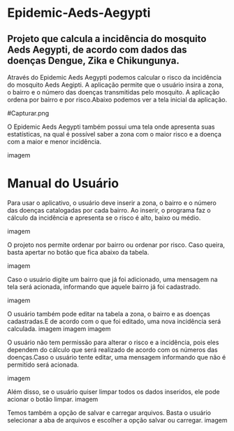 # Epidemic-Aeds-Aegypti

## Projeto que calcula a incidência do mosquito Aeds Aegypti, de acordo com dados das doenças Dengue, Zika e Chikungunya.

Através do Epidemic Aeds Aegypti podemos calcular o risco da incidência do mosquito Aeds Aegipti. A aplicação permite que o usuário insira a zona, o bairro e o número das doenças transmitidas pelo mosquito. A aplicação ordena por bairro e por risco.Abaixo podemos ver a tela inicial da aplicação.

#Capturar.png 

O Epidemic Aeds Aegypti também possui uma tela onde apresenta suas estatísticas, na qual é possível saber a zona com o maior risco e a doença com a maior e menor incidência.

imagem 

# Manual do Usuário

Para usar o aplicativo, o usuário deve inserir a zona, o bairro e o número das doenças catalogadas por cada bairro. Ao inserir, o programa faz o cálculo da incidência e apresenta se o risco é alto, baixo ou médio.

imagem

O projeto nos permite ordenar por bairro ou ordenar por risco. Caso queira, basta apertar no botão que fica abaixo da tabela.

imagem


Caso o usuário digite um bairro que já foi adicionado, uma mensagem na tela será acionada, informando que aquele bairro já foi cadastrado.

imagem

O usuário também pode editar na tabela a zona, o bairro e as doenças cadastradas.E de acordo com o que foi editado, uma nova incidência será calculada.
imagem
imagem
imagem

O usuário não tem permissão para alterar o risco e a incidência, pois eles dependem do cálculo que será realizado de acordo com os números das doenças.Caso o usuário tente editar, uma mensagem informando que não é permitido será acionada.

imagem

Além disso, se o usuário quiser limpar todos os dados inseridos, ele pode acionar o botão limpar.
imagem

Temos também a opção de salvar e carregar arquivos. Basta o usuário selecionar a aba de arquivos e escolher a opção salvar ou carregar.
imagem


